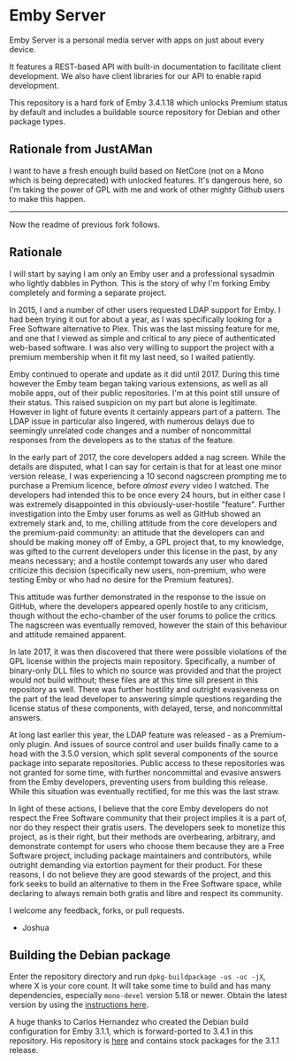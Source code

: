 Emby Server
============

Emby Server is a personal media server with apps on just about every device.

It features a REST-based API with built-in documentation to facilitate client development. We also have client libraries for our API to enable rapid development.

This repository is a hard fork of Emby 3.4.1.18 which unlocks Premium status by default and includes a buildable source repository for Debian and other package types.

## Rationale from JustAMan
I want to have a fresh enough build based on NetCore (not on a Mono which is being deprecated) with unlocked features.
It's dangerous here, so I'm taking the power of GPL with me and work of other mighty Github users to make this happen.

---
Now the readme of previous fork follows.

## Rationale

I will start by saying I am only an Emby user and a professional sysadmin who lightly dabbles in Python. This is the story of why I'm forking Emby completely and forming a separate project.

In 2015, I and a number of other users requested LDAP support for Emby. I had been trying it out for about a year, as I was specifically looking for a Free Software alternative to Plex. This was the last missing feature for me, and one that I viewed as simple and critical to any piece of authenticated web-based software. I was also very willing to support the project with a premium membership when it fit my last need, so I waited patiently.

Emby continued to operate and update as it did until 2017. During this time however the Emby team began taking various extensions, as well as all mobile apps, out of their public repositories. I'm at this point still unsure of their status. This raised suspicion on my part but alone is legitimate. However in light of future events it certainly appears part of a pattern. The LDAP issue in particular also lingered, with numerous delays due to seemingly unrelated code changes and a number of noncommittal responses from the developers as to the status of the feature.

In the early part of 2017, the core developers added a nag screen. While the details are disputed, what I can say for certain is that for at least one minor version release, I was experiencing a 10 second nagscreen prompting me to purchase a Premium licence, before *almost every* video I watched. The developers had intended this to be once every 24 hours, but in either case I was extremely disappointed in this obviously-user-hostile "feature". Further investigation into the Emby user forums as well as GitHub showed an extremely stark and, to me, chilling attitude from the core developers and the premium-paid community: an attitude that the developers can and should be making money off of Emby, a GPL project that, to my knowledge, was gifted to the current developers under this license in the past, by any means necessary; and a hostile contempt towards any user who dared criticize this decision (specifically new users, non-premium, who were testing Emby or who had no desire for the Premium features).

This attitude was further demonstrated in the response to the issue on GitHub, where the developers appeared openly hostile to any criticism, though without the echo-chamber of the user forums to police the critics. The nagscreen was eventually removed, however the stain of this behaviour and attitude remained apparent.

In late 2017, it was then discovered that there were possible violations of the GPL license within the projects main repository. Specifically, a number of binary-only DLL files to which no source was provided and that the project would not build without; these files are at this time sill present in this repository as well. There was further hostility and outright evasiveness on the part of the lead developer to answering simple questions regarding the license status of these components, with delayed, terse, and noncommittal answers.

At long last earlier this year, the LDAP feature was released - as a Premium-only plugin. And issues of source control and user builds finally came to a head with the 3.5.0 version, which split several components of the source package into separate repositories. Public access to these repositories was not granted for some time, with further noncommittal and evasive answers from the Emby developers, preventing users from building this release. While this situation was eventually rectified, for me this was the last straw.

In light of these actions, I believe that the core Emby developers do not respect the Free Software community that their project implies it is a part of, nor do they respect their gratis users. The developers seek to monetize this project, as is their right, but their methods are overbearing, arbitrary, and demonstrate contempt for users who choose them because they are a Free Software project, including package maintainers and contributors, while outright demanding via extortion payment for their product. For these reasons, I do not believe they are good stewards of the project, and this fork seeks to build an alternative to them in the Free Software space, while declaring to always remain both gratis and libre and respect its community.

I welcome any feedback, forks, or pull requests.

 * Joshua

## Building the Debian package

Enter the repository directory and run `dpkg-buildpackage -us -uc -jX`, where X is your core count. It will take some time to build and has many dependencies, especially `mono-devel` version 5.18 or newer. Obtain the latest version by using the [instructions here](https://www.mono-project.com/download/stable/#download-lin-debian).

A huge thanks to Carlos Hernandez who created the Debian build configuration for Emby 3.1.1, which is forward-ported to 3.4.1 in this repository. His repository is [here](https://download.opensuse.org/repositories/home:/emby/Debian_9.0/) and contains stock packages for the 3.1.1 release.
